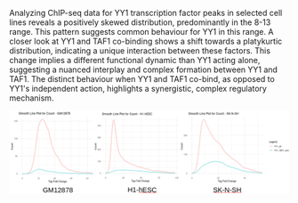Analyzing ChIP-seq data for YY1 transcription factor peaks in selected cell lines reveals a positively skewed distribution, predominantly in the 8-13 range. This pattern suggests common behaviour for YY1 in this range. A closer look at YY1 and TAF1 co-binding shows a shift towards a platykurtic distribution, indicating a unique interaction between these factors. This change implies a different functional dynamic than YY1 acting alone, suggesting a nuanced interplay and complex formation between YY1 and TAF1. The distinct behaviour when YY1 and TAF1 co-bind, as opposed to YY1's independent action, highlights a synergistic, complex regulatory mechanism.

![TFC analysis of YY1-TAF1 co-binding](https://github.com/gastonguaysiu/YY1-TAF1/blob/main/peak_list_TFC/Screenshot%20from%202023-12-06%2012-13-48.png?raw=true)
